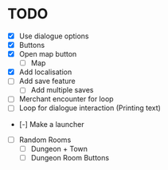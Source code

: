 # TODO

- [x] Use dialogue options
-   [x] Buttons
- [x] Open map button
    - [ ] Map
- [x] Add localisation
- [ ] Add save feature
    - [ ] Add multiple saves
- [ ] Merchant encounter for loop
- [ ] Loop for dialogue interaction (Printing text)
- [-] Make a launcher
- [ ] Random Rooms
    - [ ] Dungeon + Town
    - [ ] Dungeon Room Buttons